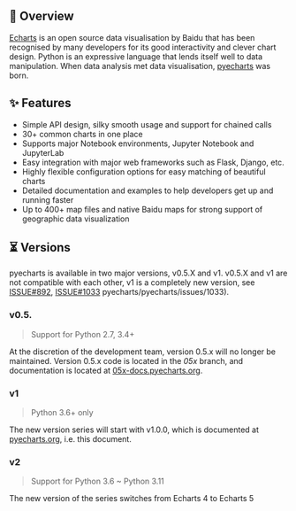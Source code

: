 ## 📣 Overview

[Echarts](https://github.com/ecomfe/echarts) is an open source data visualisation by Baidu that has been recognised by many developers for its good interactivity and clever chart design. Python is an expressive language that lends itself well to data manipulation. When data analysis met data visualisation, [pyecharts](https://github.com/pyecharts/pyecharts) was born.

## ✨ Features

* Simple API design, silky smooth usage and support for chained calls
* 30+ common charts in one place
* Supports major Notebook environments, Jupyter Notebook and JupyterLab
* Easy integration with major web frameworks such as Flask, Django, etc.
* Highly flexible configuration options for easy matching of beautiful charts
* Detailed documentation and examples to help developers get up and running faster
* Up to 400+ map files and native Baidu maps for strong support of geographic data visualization

## ⏳ Versions

pyecharts is available in two major versions, v0.5.X and v1. v0.5.X and v1 are not compatible with each other, v1 is a completely new version, see [ISSUE#892](https://github.com/pyecharts/pyecharts/issues/892), [ISSUE#1033](https://github.com/) pyecharts/pyecharts/issues/1033).

### v0.5.

> Support for Python 2.7, 3.4+

At the discretion of the development team, version 0.5.x will no longer be maintained. Version 0.5.x code is located in the *05x* branch, and documentation is located at [05x-docs.pyecharts.org](http://05x-docs.pyecharts.org).

### v1

> Python 3.6+ only

The new version series will start with v1.0.0, which is documented at [pyecharts.org](https://pyecharts.org), i.e. this document.

### v2

> Support for Python 3.6 ~ Python 3.11

The new version of the series switches from Echarts 4 to Echarts 5
